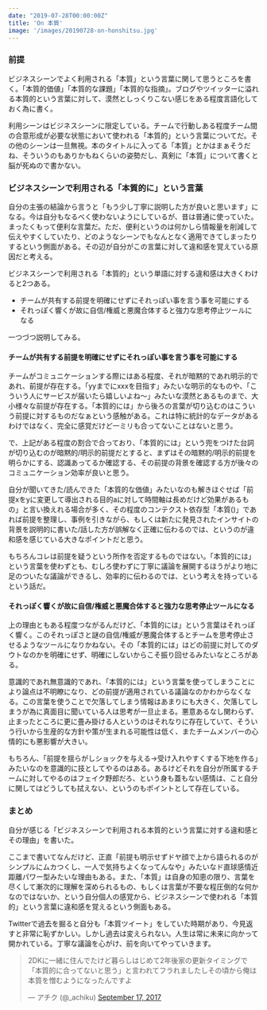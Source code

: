 ```yaml
---
date: "2019-07-28T00:00:00Z"
title: 'On 本質'
image: '/images/20190728-on-honshitsu.jpg'
---
```



### 前提

ビジネスシーンでよく利用される「本質」という言葉に関して思うところを書く。「本質的価値」「本質的な課題」「本質的な指摘」。ブログやツイッターに溢れる本質的という言葉に対して、漠然としっくりこない感じをある程度言語化しておく為に書く。

利用シーンはビジネスシーンに限定している。チームで行動しある程度チーム間の合意形成が必要な状態において使われる「本質的」という言葉についてだ。その他のシーンは一旦無視。本のタイトルに入ってる「本質」とかはまぁそうだね、そういうのもありかもねくらいの姿勢だし、真剣に「本質」について書くと脳が死ぬので書かない。

### ビジネスシーンで利用される「本質的に」という言葉

自分の主張の結論から言うと「もう少し丁寧に説明した方が良いと思います」になる。今は自分もなるべく使わないようにしているが、昔は普通に使っていた。まったくもって便利な言葉だ。ただ、便利というのは何かしら情報量を削減して伝えやすくしていたり、どのようなシーンでもなんとなく適用できてしまったりするという側面がある。その辺が自分がこの言葉に対して違和感を覚えている原因だと考える。

ビジネスシーンで利用される「本質的」という単語に対する違和感は大きくわけると2つある。

- チームが共有する前提を明確にせずにそれっぽい事を言う事を可能にする
- それっぽく響くが故に自信/権威と悪魔合体すると強力な思考停止ツールになる

一つづつ説明してみる。

#### チームが共有する前提を明確にせずにそれっぽい事を言う事を可能にする

チームがコミュニケーションする際にはある程度、それが暗黙的であれ明示的であれ、前提が存在する。「yyまでにxxxを目指す」みたいな明示的なものや、「こういう人にサービスが届いたら嬉しいよね〜」みたいな漠然とあるものまで、大小様々な前提が存在する。「本質的には」から後ろの言葉が切り込むのはこういう前提に対するものだなぁという感触がある。これは特に統計的なデータがあるわけではなく、完全に感覚だけど一ミリも合ってないことはないと思う。

で、上記がある程度の割合で合っており、「本質的には」という兜をつけた台詞が切り込むのが暗黙的/明示的前提だとすると、まずはその暗黙的/明示的前提を明らかにする、認識あってるか確認する、その前提の背景を確認する方が後々のコミュニケーション効率が良いと思う。

自分が聞いてきた/読んできた「本質的な価値」みたいなのも解きほぐせば「前提xをyに変更して導出される目的aに対して時間軸は長めだけど効果があるもの」と言い換えれる場合が多く、その程度のコンテクスト依存型「本質()」であれば前提を整理し、事例を引きながら、もしくは新たに発見されたインサイトの背景を説明的に書いた/話した方が誤解なく正確に伝わるのでは、というのが違和感を感じている大きなポイントだと思う。

もちろんコレは前提を疑うという所作を否定するものではない。「本質的には」という言葉を使わずとも、むしろ使わずに丁寧に議論を展開するほうがより地に足のついたな議論ができるし、効率的に伝わるのでは、という考えを持っているという話だ。


#### それっぽく響くが故に自信/権威と悪魔合体すると強力な思考停止ツールになる

上の理由ともある程度つながるんだけど、「本質的には」という言葉はそれっぽく響く。このそれっぽさと謎の自信/権威が悪魔合体するとチームを思考停止させるようなツールになりかねない。その「本質的には」はどの前提に対してのダウトなのかを明確にせず、明確にしないからこそ振り回せるみたいなところがある。

意識的であれ無意識的であれ、「本質的には」という言葉を使ってしまうことにより論点は不明瞭になり、どの前提が適用されている議論なのかわからなくなる。この言葉を使うことで欠落してしまう情報はあまりにも大きく、欠落してしまうが為に真面目に聞いている人は思考が一旦止まる。悪意あるなし関わらず、止まったところに更に畳み掛ける人というのはそれなりに存在していて、そういう行いから生産的な方針や策が生まれる可能性は低く、またチームメンバーの心情的にも悪影響が大きい。

もちろん、「前提を揺らがしショックを与える→受け入れやすくする下地を作る」みたいなのを意識的に技としてやるのはある。あるけどそれを自分が所属するチームに対してやるのはフェイク野郎だろ、という身も蓋もない感情は、こと自分に関してはどうしても拭えない、というのもポイントとして存在している。


### まとめ

自分が感じる「ビジネスシーンで利用される本質的という言葉に対する違和感とその理由」を書いた。

ここまで書いてなんだけど、正直「前提も明示せずドヤ顔で上から語られるのがシンプルにムカつくし、一人で気持ちよくなってんなや」みたいなド直球感情近距離パワー型みたいな理由もある。また、「本質」は自身の知恵の限り、言葉を尽くして漸次的に理解を深められるもの、もしくは言葉が不要な程圧倒的な何かなのではないか、という自分個人の感覚から、ビジネスシーンで使われる「本質的」という言葉に違和感を覚えるという側面もある。

Twitterで過去を掘ると自分も「本質ツイート」をしていた時期があり、今見返すと非常に恥ずかしい。しかし過去は変えられない。人生は常に未来に向かって開かれている。丁寧な議論を心がけ、前を向いてやっていきます。

<blockquote class="twitter-tweet"><p lang="ja" dir="ltr">2DKに一緒に住んでたけど暮らしはじめて2年後家の更新タイミングで「本質的に合ってないと思う」と言われてフラれましたしその頃から俺は本質を憎むようになったんですよ</p>&mdash; アチク (@_achiku) <a href="https://twitter.com/_achiku/status/909367541050384384?ref_src=twsrc%5Etfw">September 17, 2017</a></blockquote> <script async src="https://platform.twitter.com/widgets.js" charset="utf-8"></script>
